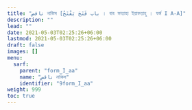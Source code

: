 ```yaml
---
title: "ناقص নাকিস [باب فَتَحَ يَفْتَحُ । বাব ফাতাহা ইয়াফতাহু । ফর্ম I A-A]"
description: ""
lead: ""
date: 2021-05-03T02:25:26+06:00
lastmod: 2021-05-03T02:25:26+06:00
draft: false
images: []
menu: 
  sarf:
    parent: "form_I_aa"
    name: "ناقص নাকিস"
    identifier: "9form_I_aa"
weight: 999
toc: true
---
```



